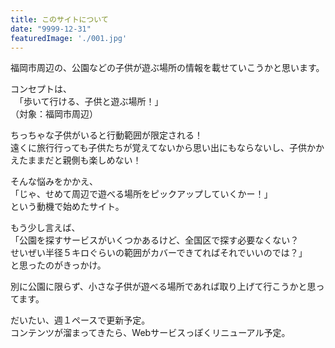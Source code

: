 ```yaml
---
title: このサイトについて
date: "9999-12-31"
featuredImage: './001.jpg'
---
```


福岡市周辺の、公園などの子供が遊ぶ場所の情報を載せていこうかと思います。

<!-- end -->

コンセプトは、  
　「歩いて行ける、子供と遊ぶ場所！」  
（対象：福岡市周辺）  

ちっちゃな子供がいると行動範囲が限定される！  
遠くに旅行行っても子供たちが覚えてないから思い出にもならないし、子供かかえたままだと親側も楽しめない！  

そんな悩みをかかえ、  
「じゃ、せめて周辺で遊べる場所をピックアップしていくかー！」  
という動機で始めたサイト。

もう少し言えば、  
「公園を探すサービスがいくつかあるけど、全国区で探す必要なくない？  
せいぜい半径５キロぐらいの範囲がカバーできてればそれでいいのでは？」  
と思ったのがきっかけ。

別に公園に限らず、小さな子供が遊べる場所であれば取り上げて行こうかと思ってます。  

だいたい、週１ペースで更新予定。  
コンテンツが溜まってきたら、Webサービスっぽくリニューアル予定。

